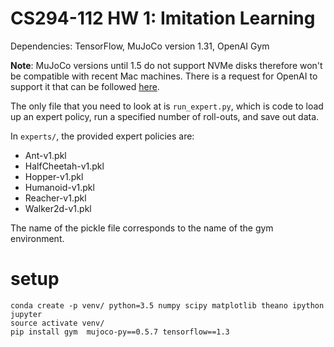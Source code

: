 # CS294-112 HW 1: Imitation Learning

Dependencies: TensorFlow, MuJoCo version 1.31, OpenAI Gym

**Note**: MuJoCo versions until 1.5 do not support NVMe disks therefore won't be compatible with recent Mac machines.
There is a request for OpenAI to support it that can be followed [here](https://github.com/openai/gym/issues/638).

The only file that you need to look at is `run_expert.py`, which is code to load up an expert policy, run a specified number of roll-outs, and save out data.

In `experts/`, the provided expert policies are:
* Ant-v1.pkl
* HalfCheetah-v1.pkl
* Hopper-v1.pkl
* Humanoid-v1.pkl
* Reacher-v1.pkl
* Walker2d-v1.pkl

The name of the pickle file corresponds to the name of the gym environment.


# setup

```
conda create -p venv/ python=3.5 numpy scipy matplotlib theano ipython jupyter
source activate venv/
pip install gym  mujoco-py==0.5.7 tensorflow==1.3
 ```
